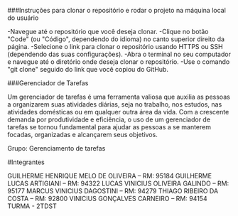 ###Instruções para clonar o repositório e rodar o projeto na máquina local do usuário

-Navegue até o repositório que você deseja clonar.
-Clique no botão "Code" (ou "Código", dependendo do idioma) no canto superior direito da página.
-Selecione o link para clonar o repositório usando HTTPS ou SSH (dependendo das suas configurações).
-Abra o terminal no seu computador e navegue até o diretório onde deseja clonar o repositório.
-Use o comando "git clone" seguido do link que você copiou do GitHub. 



###Gerenciador de Tarefas
 
Um gerenciador de tarefas é uma ferramenta valiosa que auxilia as pessoas a organizarem suas atividades diárias,
seja no trabalho, nos estudos, nas atividades domésticas ou em qualquer outra área da vida. Com a crescente demanda
por produtividade e eficiência, o uso de um gerenciador de tarefas se tornou fundamental para ajudar as pessoas a se
manterem focadas, organizadas e alcançarem seus objetivos.

Grupo: Gerenciamento de tarefas

#Integrantes 

GUILHERME HENRIQUE MELO DE OLIVEIRA – RM: 95184
GUILHERME LUCAS ARTIGIANI – RM: 94322
LUCAS VINICIUS OLIVEIRA GALINDO – RM: 95177
MARCUS VINICIUS DAGOSTINI – RM: 94279
THIAGO RIBEIRO DA COSTA – RM: 92800
VINICIUS GONÇALVES CARNEIRO – RM: 94154
TURMA - 2TDST



